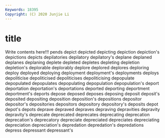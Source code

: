 ```yaml
---
Keywords: 18395
Copyright: (C) 2020 Junjie Li
---
```


# title

Write contents here!!!
pends 
depict
depicted 
depicting 
depiction 
depiction's 
depictions 
depicts 
depilatories 
depilatory 
depilatory's 
deplane
deplaned 
deplanes 
deplaning 
deplete 
depleted 
depletes 
depleting 
depletion 
depletion's 
deplorable
deplorably 
deplore 
deplored 
deplores 
deploring 
deploy 
deployed 
deploying 
deployment 
deployment's
deployments 
deploys 
depoliticise 
depoliticised 
depoliticises 
depoliticising 
depopulate 
depopulated 
depopulates 
depopulating
depopulation 
depopulation's 
deport 
deportation 
deportation's 
deportations 
deported 
deporting 
deportment 
deportment's
deports 
depose 
deposed 
deposes 
deposing 
deposit 
deposit's 
deposited 
depositing 
deposition
deposition's 
depositions 
depositor 
depositor's 
depositories 
depositors 
depository 
depository's 
deposits 
depot
depot's 
depots 
deprave 
depraved 
depraves 
depraving 
depravities 
depravity 
depravity's 
deprecate
deprecated 
deprecates 
deprecating 
deprecation 
deprecation's 
deprecatory 
depreciate 
depreciated 
depreciates 
depreciating
depreciation 
depreciation's 
depredation 
depredation's 
depredations 
depress 
depressant 
depressant's 
